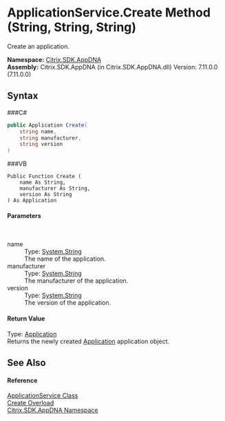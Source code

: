 # ApplicationService.Create Method (String, String, String)
 

Create an application.

**Namespace:**&nbsp;<a href="N_Citrix_SDK_AppDNA">Citrix.SDK.AppDNA</a><br />**Assembly:**&nbsp;Citrix.SDK.AppDNA (in Citrix.SDK.AppDNA.dll) Version: 7.11.0.0 (7.11.0.0)

## Syntax

###C#
```csharp
public Application Create(
	string name,
	string manufacturer,
	string version
)
```

###VB
```vbnet
Public Function Create ( 
	name As String,
	manufacturer As String,
	version As String
) As Application
```


#### Parameters
&nbsp;<dl><dt>name</dt><dd>Type: <a href="http://msdn2.microsoft.com/en-us/library/s1wwdcbf" target="_blank">System.String</a><br />The name of the application.</dd><dt>manufacturer</dt><dd>Type: <a href="http://msdn2.microsoft.com/en-us/library/s1wwdcbf" target="_blank">System.String</a><br />The manufacturer of the application.</dd><dt>version</dt><dd>Type: <a href="http://msdn2.microsoft.com/en-us/library/s1wwdcbf" target="_blank">System.String</a><br />The version of the application.</dd></dl>

#### Return Value
Type: <a href="T_Citrix_SDK_AppDNA_Application">Application</a><br />Returns the newly created <a href="T_Citrix_SDK_AppDNA_Application">Application</a> application object.

## See Also


#### Reference
<a href="T_Citrix_SDK_AppDNA_ApplicationService">ApplicationService Class</a><br /><a href="Overload_Citrix_SDK_AppDNA_ApplicationService_Create">Create Overload</a><br /><a href="N_Citrix_SDK_AppDNA">Citrix.SDK.AppDNA Namespace</a><br />